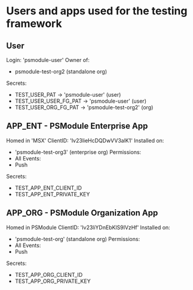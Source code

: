 # Users and apps used for the testing framework

## User

Login: 'psmodule-user'
Owner of:
- psmodule-test-org2 (standalone org)

Secrets:
- TEST_USER_PAT -> 'psmodule-user' (user)
- TEST_USER_USER_FG_PAT -> 'psmodule-user' (user)
- TEST_USER_ORG_FG_PAT -> 'psmodule-test-org2' (org)

## APP_ENT - PSModule Enterprise App

Homed in 'MSX'
ClientID: 'Iv23lieHcDQDwVV3alK1'
Installed on:
- 'psmodule-test-org3' (enterprise org)
Permissions:
- All
Events:
- Push

Secrets:
- TEST_APP_ENT_CLIENT_ID
- TEST_APP_ENT_PRIVATE_KEY

## APP_ORG - PSModule Organization App

Homed in PSModule
ClientID: 'Iv23liYDnEbKlS9IVzHf'
Installed on:
- 'psmodule-test-org' (standalone org)
Permissions:
- All
Events:
- Push

Secrets:
- TEST_APP_ORG_CLIENT_ID
- TEST_APP_ORG_PRIVATE_KEY
